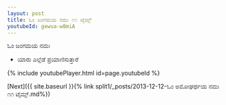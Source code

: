 ```yaml
---
layout: post
title: ಓಂ ಜಂಗಮಯ ನಮಃ ೧೧ ಟೈಮ್ಸ್
youtubeId: gewua-w8miA
---
```

 
 
 ಓಂ ಜಂಗಮಯ ನಮಃ  
 
 -  ಯಾರು ಎಲ್ಲೆಡೆ ಪ್ರಯಾಣಿಸುತ್ತಾರೆ 
 
  
 
  
 
 
 
 
 
 


{% include youtubePlayer.html id=page.youtubeId %}
 
[Next]({{ site.baseurl }}{% link  split1/_posts/2013-12-12-ಓಂ ಅಮೋಘರ್ಥಯ ನಮಃ ೧೧ ಟೈಮ್ಸ್.md%})
 
